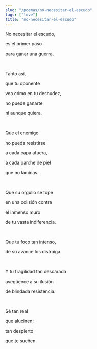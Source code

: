 ```yaml
---
slug: "/poemas/no-necesitar-el-escudo"
tags: ["love"]
title: "no-necesitar-el-escudo"
---
```

No necesitar el escudo,

es el primer paso

para ganar una guerra.

&nbsp;

Tanto así,

que tu oponente

vea cómo en tu desnudez,

no puede ganarte

ni aunque quiera.

&nbsp;

Que el enemigo

no pueda resistirse

a cada capa afuera,

a cada parche de piel

que no laminas.

&nbsp;

Que su orgullo se tope

en una colisión contra

el inmenso muro

de tu vasta indiferencia.

&nbsp;

Que tu foco tan intenso,

de su avance los distraiga.

&nbsp;

Y tu fragilidad tan descarada

avegüence a su ilusión

de blindada resistencia.

&nbsp;

Sé tan real

que alucinen;

tan despierto

que te sueñen.